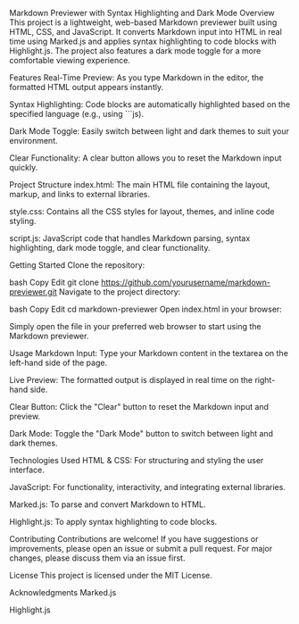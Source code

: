 Markdown Previewer with Syntax Highlighting and Dark Mode
Overview
This project is a lightweight, web-based Markdown previewer built using HTML, CSS, and JavaScript. It converts Markdown input into HTML in real time using Marked.js and applies syntax highlighting to code blocks with Highlight.js. The project also features a dark mode toggle for a more comfortable viewing experience.

Features
Real-Time Preview:
As you type Markdown in the editor, the formatted HTML output appears instantly.

Syntax Highlighting:
Code blocks are automatically highlighted based on the specified language (e.g., using ```js).

Dark Mode Toggle:
Easily switch between light and dark themes to suit your environment.

Clear Functionality:
A clear button allows you to reset the Markdown input quickly.

Project Structure
index.html:
The main HTML file containing the layout, markup, and links to external libraries.

style.css:
Contains all the CSS styles for layout, themes, and inline code styling.

script.js:
JavaScript code that handles Markdown parsing, syntax highlighting, dark mode toggle, and clear functionality.

Getting Started
Clone the repository:

bash
Copy
Edit
git clone https://github.com/yourusername/markdown-previewer.git
Navigate to the project directory:

bash
Copy
Edit
cd markdown-previewer
Open index.html in your browser:

Simply open the file in your preferred web browser to start using the Markdown previewer.

Usage
Markdown Input:
Type your Markdown content in the textarea on the left-hand side of the page.

Live Preview:
The formatted output is displayed in real time on the right-hand side.

Clear Button:
Click the "Clear" button to reset the Markdown input and preview.

Dark Mode:
Toggle the "Dark Mode" button to switch between light and dark themes.

Technologies Used
HTML & CSS:
For structuring and styling the user interface.

JavaScript:
For functionality, interactivity, and integrating external libraries.

Marked.js:
To parse and convert Markdown to HTML.

Highlight.js:
To apply syntax highlighting to code blocks.

Contributing
Contributions are welcome! If you have suggestions or improvements, please open an issue or submit a pull request. For major changes, please discuss them via an issue first.

License
This project is licensed under the MIT License.

Acknowledgments
Marked.js

Highlight.js

